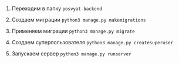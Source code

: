 1. Переходим в папку
```posvyat-backend```

2. Создаем миграции
```python3 manage.py makemigrations```

3. Применяем миграции
```python3 manage.py migrate```

4. Создаем суперпользователя
```python3 manage.py createsuperuser```

5. Запускаем сервер
```python3 manage.py runserver```
